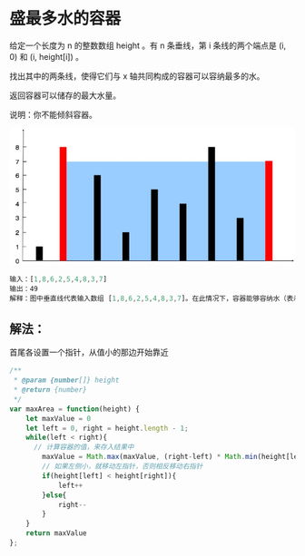 # 盛最多水的容器

给定一个长度为 n 的整数数组 height 。有 n 条垂线，第 i 条线的两个端点是 (i, 0) 和 (i, height[i]) 。

找出其中的两条线，使得它们与 x 轴共同构成的容器可以容纳最多的水。

返回容器可以储存的最大水量。

说明：你不能倾斜容器。

![](../images/water.jpeg)

```js
输入：[1,8,6,2,5,4,8,3,7]
输出：49 
解释：图中垂直线代表输入数组 [1,8,6,2,5,4,8,3,7]。在此情况下，容器能够容纳水（表示为蓝色部分）的最大值为 49。
```
## 解法：

首尾各设置一个指针，从值小的那边开始靠近

```js
/**
 * @param {number[]} height
 * @return {number}
 */
var maxArea = function(height) {
    let maxValue = 0
    let left = 0, right = height.length - 1;
    while(left < right){
      // 计算容器的值，来存入结果中
        maxValue = Math.max(maxValue, (right-left) * Math.min(height[left], height[right]))
        // 如果左侧小，就移动左指针，否则相反移动右指针
        if(height[left] < height[right]){
            left++
        }else{
            right--
        }
    }
    return maxValue
};
```
